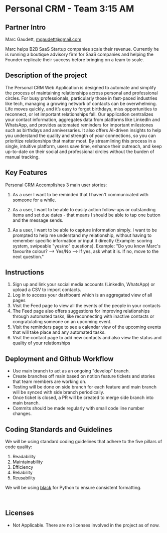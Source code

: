 # Personal CRM - Team 3:15 AM

## Partner Intro

Marc Gaudett, mgaudett@gmail.com

Marc helps B2B SaaS Startup companies scale their revenue. Currently he is running a boutique advisory firm for SaaS companies and helping the Founder replicate their success before bringing on a team to scale.

## Description of the project

The Personal CRM Web Application is designed to automate and simplify the process of maintaining relationships across personal and professional circles. For busy professionals, particularly those in fast-paced industries like tech, managing a growing network of contacts can be overwhelming. Life moves quickly, and it’s easy to forget birthdays, miss opportunities to reconnect, or let important relationships fall. Our application centralizes your contact information, aggregates data from platforms like LinkedIn and WhatsApp, and provides automated reminders for important milestones such as birthdays and anniversaries. It also offers AI-driven insights to help you understand the quality and strength of your connections, so you can prioritize relationships that matter most. By streamlining this process in a single, intuitive platform, users save time, enhance their outreach, and keep up-to-date on their social and professional circles without the burden of manual tracking.
​
## Key Features

Personal CRM Accomplishes 3 main user stories:

1. As a user I want to be reminded that I haven't communicated with someone for a while.

2. As a user, I want to be able to easily action follow-ups or outstanding items and set due dates - that means I should be able to tap one button and the message sends.
    
3. As a user, I want to be able to capture information simply. I want to be prompted to help me understand my relationship, without having to remember specific information or input it directly (Example: scoring system, swipeable "yes/no" questions). Example: "Do you know Marc's favourite colour? --> Yes/No --> If yes, ask what it is. If no, move to the next question."

## Instructions

1. Sign up and link your social media accounts (LinkedIn, WhatsApp) or upload a CSV to import contacts.
2. Log in to access your dashboard which is an aggregated view of all pages
3. Visit the Feed page to view all the events of the people in your contacts
4. The Feed page also offers suggestions for improving relationships through automated tasks, like reconnecting with inactive contacts or congratulating someone on an upcoming event.
5. Visit the reminders page to see a calendar view of the upcoming events that will take place and any automated tasks.
6. Visit the contact page to add new contacts and also view the status and quality of your relationships

## Deployment and Github Workflow​

- Use main branch to act as an ongoing "develop" branch.
- Create branches off main based on notion feature tickets and stories that team members are working on.
- Testing will be done on side branch for each feature and main branch will be synced with side branch periodically.
- Once ticket is closed, a PR will be created to merge side branch into main branch.
- Commits should be made regularly with small code line number changes.

## Coding Standards and Guidelines

We will be using standard coding guidelines that adhere to the five pillars of code quality:
1. Readability
2. Maintainability
3. Efficiency
4. Reliability
5. Reusability

We will be using [black](https://black.readthedocs.io/en/stable/) for Python to ensure consistent formatting.

​
 ## Licenses 
 - Not Applicable. There are no licenses involved in the project as of now.
